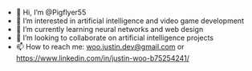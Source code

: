 - 👋 Hi, I’m @Pigflyer55
- 👀 I’m interested in artificial intelligence and video game development
- 🌱 I’m currently learning neural networks and web design
- 💞️ I’m looking to collaborate on artificial intelligence projects
- 📫 How to reach me: woo.justin.dev@gmail.com or https://www.linkedin.com/in/justin-woo-b75254241/

<!---
Pigflyer55/Pigflyer55 is a ✨ special ✨ repository because its `README.md` (this file) appears on your GitHub profile.
You can click the Preview link to take a look at your changes.
--->
